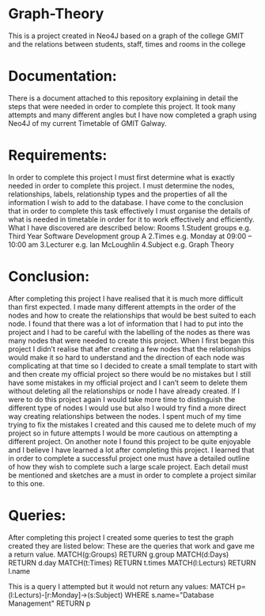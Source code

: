 # Graph-Theory
This is a project created in Neo4J based on a graph of the college GMIT and the relations between students, staff, times and rooms in the college

# Documentation:
There is a document attached to this repository explaining in detail the steps that were needed in order to complete this project. It took many attempts and many different angles but I have now completed a graph using Neo4J of my current Timetable of GMIT Galway.

# Requirements:
In order to complete this project I must first determine what is exactly needed in order to complete this project. I must determine the nodes, relationships, labels, relationship types and the properties of all the information I wish to add to the database. I have come to the conclusion that in order to complete this task effectively I must organise the details of what is needed in timetable in order for it to work effectively and efficiently. What I have discovered are described below:
Rooms
1.Student groups e.g. Third Year Software Development group A
2.Times e.g. Monday at 09:00 – 10:00 am
3.Lecturer e.g. Ian McLoughlin 
4.Subject e.g. Graph Theory

# Conclusion:
After completing this project I have realised that it is much more difficult than first expected. I made many different attempts in the order of the nodes and how to create the relationships that would be best suited to each node. I found that there was a lot of information that I had to put into the project and I had to be careful with the labelling of the nodes as there was many nodes that were needed to create this project. When I first began this project I didn’t realise that after creating a few nodes that the relationships would make it so hard to understand and the direction of each node was complicating at that time so I decided to create a small template to start with and then create my official project so there would be no mistakes but I still have some mistakes in my official project and I can’t seem to delete them without deleting all the relationships or node I have already created. If I were to do this project again I would take more time to distinguish the different type of nodes I would use but also I would try find a more direct way creating relationships between the nodes. I spent much of my time trying to fix the mistakes I created and this caused me to delete much of my project so in future attempts I would be more cautious on attempting a different project.
On another note I found this project to be quite enjoyable and I believe I have learned a lot after completing this project. I learned that in order to complete a successful project one must have a detailed outline of how they wish to complete such a large scale project. Each detail must be mentioned and sketches are a must in order to complete a project similar to this one.

# Queries: 
After completing this project I created some queries to test the graph created they are listed below:
These are the queries that work and gave me a return value.
MATCH(g:Groups) RETURN g.group
MATCH(d:Days) RETURN d.day
MATCH(t:Times) RETURN t.times
MATCH(l:Lecturs) RETURN l.name

This is a query I attempted but it would not return any values:
MATCH p=(l:Lecturs)-[r:Monday]->(s:Subject) WHERE s.name="Database Management" RETURN p




